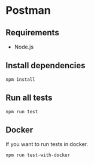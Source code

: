 # Postman

## Requirements
* Node.js

## Install dependencies
`npm install`

## Run all tests
`npm run test`

## Docker
If you want to run tests in docker.

`npm run test-with-docker`